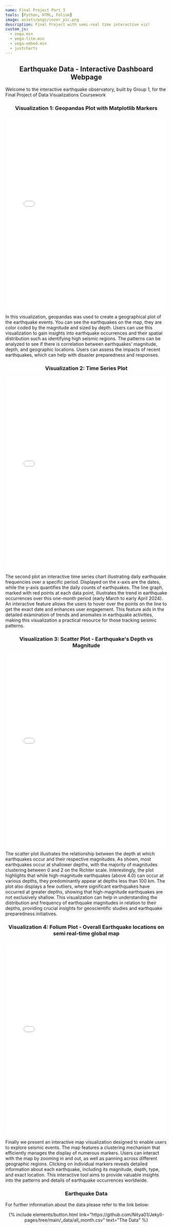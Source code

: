 ```yaml
---
name: Final Project Part 3
tools: [Python, HTML, Folium]
image: assets/pngs/cover_pic.png
description: Final Project with semi-real time interactive viz!
custom_js:
  - vega.min
  - vega-lite.min
  - vega-embed.min
  - justcharts
---
```


<h2 align="center">Earthquake Data - Interactive Dashboard Webpage</h2>
Welcome to the interactive earthquake observatory, built by Group 1, for the Final Project of Data Visualizations Coursework

<h3 align="center">Visualization 1: Geopandas Plot with Matplotlib Markers</h3>
<iframe src="{{ site.baseurl }}/assets/html/visualization_1.html" width="100%" height="600" frameborder="0" allowfullscreen></iframe>

In this visualization, geopandas was used to create a geographical plot of the earthquake events. You can see the earthquakes on the map, they are color coded by the magnitude and sized by depth. Users can use this visualization to gain insights into earthquake occurrences and their spatial distribution such as identifying high seismic regions. The patterns can be analyzed to see if there is correlation between earthquakes’ magnitude, depth, and geographic locations. Users can assess the impacts of recent earthquakes, which can help with disaster preparedness and responses.



<h3 align="center">Visualization 2: Time Series Plot</h3>

<iframe src="{{ site.baseurl }}/assets/html/visualization_2.html" width="100%" height="600" frameborder="0" allowfullscreen></iframe>

The second plot an interactive time series chart illustrating daily earthquake frequencies over a specific period. Displayed on the x-axis are the dates, while the y-axis quantifies the daily counts of earthquakes. The line graph, marked with red points at each data point, illustrates the trend in earthquake occurrences over this one-month period (early March to early April 2024). An interactive feature allows the users to hover over the points on the line to get the exact date and  enhances user engagement. This feature aids in the detailed examination of trends and anomalies in earthquake activities, making this visualization a practical resource for those tracking seismic patterns.

<h3 align="center"> Visualization 3: Scatter Plot - Earthquake's Depth vs Magnitude </h3>

<iframe src="{{ site.baseurl }}/assets/html/visualization_3.html" width="100%" height="600" frameborder="0" allowfullscreen></iframe>

The scatter plot illustrates the relationship between the depth at which earthquakes occur and their respective magnitudes. As shown, most earthquakes occur at shallower depths, with the majority of magnitudes clustering between 0 and 2 on the Richter scale. Interestingly, the plot highlights that while high-magnitude earthquakes (above 4.0) can occur at various depths, they predominantly appear at depths less than 100 km. The plot also displays a few outliers, where significant earthquakes have occurred at greater depths, showing that high-magnitude earthquakes are not exclusively shallow. This visualization can help in understanding the distribution and frequency of earthquake magnitudes in relation to their depths, providing crucial insights for geoscientific studies and earthquake preparedness initiatives.

<h3 align="center">Visualization 4: Folium Plot - Overall Earthquake locations on semi real-time global map</h3>

<iframe src="{{ site.baseurl }}/assets/html/earthquake_map.html" width="100%" height="600" frameborder="0" allowfullscreen></iframe>

Finally we present an interactive map visualization designed to enable users to explore seismic events. The map features a clustering mechanism that efficiently manages the display of numerous markers. Users can interact with the map by zooming in and out, as well as panning across different geographic regions. Clicking on individual markers reveals detailed information about each earthquake, including its magnitude, depth, type, and exact location. This interactive tool aims to provide valuable insights into the patterns and details of earthquake occurrences worldwide.


<h3 align="center">Earthquake Data</h3>

For further information about the data please refer to the link below:

<div style="text-align: center;">
{% include elements/button.html link="https://github.com/Nitya01/Jekyll-pages/tree/main/_data/all_month.csv" text="The Data" %}
</div>